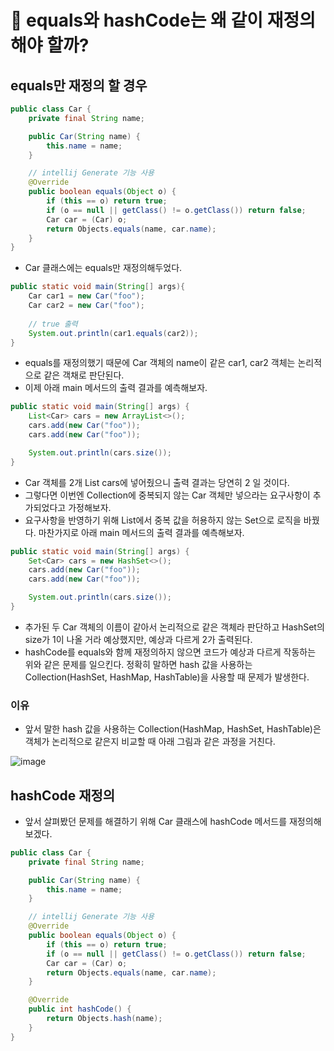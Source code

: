 # 🥕 equals와 hashCode는 왜 같이 재정의해야 할까?

## equals만 재정의 할 경우
``` java
public class Car {
    private final String name;

    public Car(String name) {
        this.name = name;
    }

    // intellij Generate 기능 사용
    @Override
    public boolean equals(Object o) {
        if (this == o) return true;
        if (o == null || getClass() != o.getClass()) return false;
        Car car = (Car) o;
        return Objects.equals(name, car.name);
    }
}
```

- Car 클래스에는 equals만 재정의해두었다.

``` java
public static void main(String[] args){
    Car car1 = new Car("foo");
    Car car2 = new Car("foo");
    
    // true 출력
    System.out.println(car1.equals(car2));
}
```

- equals를 재정의했기 때문에 Car 객체의 name이 같은 car1, car2 객체는 논리적으로 같은 객채로 판단된다.
- 이제 아래 main 메서드의 출력 결과를 예측해보자.

``` java
public static void main(String[] args) {
    List<Car> cars = new ArrayList<>();
    cars.add(new Car("foo"));
    cars.add(new Car("foo"));

    System.out.println(cars.size());
}
```

- Car 객체를 2개 List<Car> cars에 넣어줬으니 출력 결과는 당연히 2 일 것이다.
- 그렇다면 이번엔 Collection에 중복되지 않는 Car 객체만 넣으라는 요구사항이 추가되었다고 가정해보자.
- 요구사항을 반영하기 위해 List에서 중복 값을 허용하지 않는 Set으로 로직을 바꿨다. 마찬가지로 아래 main 메서드의 출력 결과를 예측해보자.

``` java
public static void main(String[] args) {
    Set<Car> cars = new HashSet<>();
    cars.add(new Car("foo"));
    cars.add(new Car("foo"));

    System.out.println(cars.size());
}
```

- 추가된 두 Car 객체의 이름이 같아서 논리적으로 같은 객체라 판단하고 HashSet의 size가 1이 나올 거라 예상했지만, 예상과 다르게 2가 출력된다.
- hashCode를 equals와 함께 재정의하지 않으면 코드가 예상과 다르게 작동하는 위와 같은 문제를 일으킨다. 정확히 말하면 hash 값을 사용하는 Collection(HashSet, HashMap, HashTable)을 사용할 때 문제가 발생한다.

### 이유
- 앞서 말한 hash 값을 사용하는 Collection(HashMap, HashSet, HashTable)은 객체가 논리적으로 같은지 비교할 때 아래 그림과 같은 과정을 거친다.

![image](https://github.com/user-attachments/assets/6c6c30ba-a6e3-46c9-a58e-f8cb99b06eb9)

## hashCode 재정의
- 앞서 살펴봤던 문제를 해결하기 위해 Car 클래스에 hashCode 메서드를 재정의해보겠다.

``` java
public class Car {
    private final String name;

    public Car(String name) {
        this.name = name;
    }

    // intellij Generate 기능 사용
    @Override
    public boolean equals(Object o) {
        if (this == o) return true;
        if (o == null || getClass() != o.getClass()) return false;
        Car car = (Car) o;
        return Objects.equals(name, car.name);
    }

    @Override
    public int hashCode() {
        return Objects.hash(name);
    }
}
```
